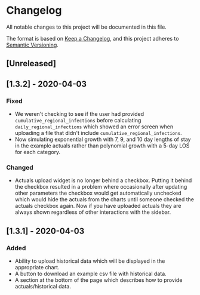 # Changelog
All notable changes to this project will be documented in this file.

The format is based on [Keep a Changelog](https://keepachangelog.com/en/1.0.0/),
and this project adheres to [Semantic Versioning](https://semver.org/spec/v2.0.0.html).

## [Unreleased]

## [1.3.2] - 2020-04-03
### Fixed
- We weren't checking to see if the user had provided `cumulative_regional_infections` before calculating `daily_regional_infections` which showed an error screen when uploading a file that didn't include `cumulative_regional_infections`.
- Now simulating exponential growth with 7, 9, and 10 day lengths of stay in the example actuals rather than polynomial growth with a 5-day LOS for each category.
### Changed
- Actuals upload widget is no longer behind a checkbox. Putting it behind the checkbox resulted in a problem where occasionally after updating other parameters the checkbox would get automatically unchecked which would hide the actuals from the charts until someone checked the actuals checkbox again. Now if you have uploaded actuals they are always shown regardless of other interactions with the sidebar.


## [1.3.1] - 2020-04-03
### Added
- Ability to upload historical data which will be displayed in the appropriate chart.
- A button to download an example csv file with historical data.
- A section at the bottom of the page which describes how to provide actuals/historical data.